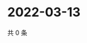 # 2022-03-13

共 0 条

<!-- BEGIN WEIBO -->
<!-- 最后更新时间 Sun Mar 13 2022 20:23:07 GMT+0800 (China Standard Time) -->

<!-- END WEIBO -->
